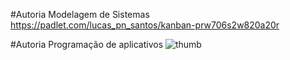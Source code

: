 #Autoria Modelagem de Sistemas
https://padlet.com/lucas_pn_santos/kanban-prw706s2w820a20r

#Autoria Programação de aplicativos
![thumb](https://github.com/lukinha05/PortifolioTerceirao/assets/102531983/1711f247-5014-4f60-b945-f809843ce247)
